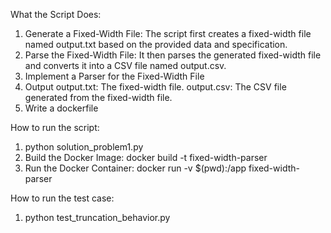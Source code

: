 What the Script Does:

1. Generate a Fixed-Width File:
The script first creates a fixed-width file named output.txt based on the provided data and specification.
2. Parse the Fixed-Width File:
It then parses the generated fixed-width file and converts it into a CSV file named output.csv.
3. Implement a Parser for the Fixed-Width File
4. Output
output.txt: The fixed-width file.
output.csv: The CSV file generated from the fixed-width file.
5. Write a dockerfile

How to run the script:
1. python solution_problem1.py
2. Build the Docker Image:
    docker build -t fixed-width-parser 
3. Run the Docker Container:
    docker run -v $(pwd):/app fixed-width-parser

How to run the test case:
1. python test_truncation_behavior.py
